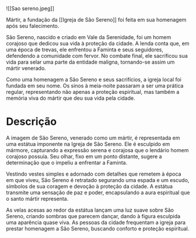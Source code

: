 ![[Sao sereno.jpeg]]

Mártir, a fundação da [[Igreja de São Sereno]] foi feita em sua homenagem após seu falecimento.

São Sereno, nascido e criado em Vale da Serenidade, foi um homem corajoso que dedicou sua vida à proteção da cidade. A lenda conta que, em uma época de trevas, ele enfrentou a Faminta e seus seguidores, defendendo a comunidade com fervor. No combate final, ele sacrificou sua vida para selar uma parte da entidade maligna, tornando-se assim um mártir venerado.

Como uma homenagem a São Sereno e seus sacrifícios, a igreja local foi fundada em seu nome. Os sinos à meia-noite passaram a ser uma prática regular, representando não apenas a proteção espiritual, mas também a memória viva do mártir que deu sua vida pela cidade.

# Descrição
A imagem de São Sereno, venerado como um mártir, é representada em uma estátua imponente na Igreja de São Sereno. Ele é esculpido em mármore, capturando a expressão serena e corajosa que o lendário homem corajoso possuía. Seu olhar, fixo em um ponto distante, sugere a determinação que o impeliu a enfrentar a Faminta.

Vestindo vestes simples e adornado com detalhes que remetem à época em que viveu, São Sereno é retratado segurando uma espada e um escudo, símbolos de sua coragem e devoção à proteção da cidade. A estátua transmite uma sensação de paz e poder, encapsulando a aura espiritual que o santo mártir representa.

As velas acesas ao redor da estátua lançam uma luz suave sobre São Sereno, criando sombras que parecem dançar, dando à figura esculpida uma aparência quase viva. As pessoas da cidade frequentam a igreja para prestar homenagem a São Sereno, buscando conforto e proteção espiritual.